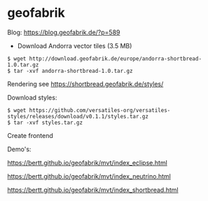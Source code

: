 # geofabrik


Blog: https://blog.geofabrik.de/?p=589

- Download Andorra vector tiles (3.5 MB)

```
$ wget http://download.geofabrik.de/europe/andorra-shortbread-1.0.tar.gz
$ tar -xvf andorra-shortbread-1.0.tar.gz
```

Rendering see https://shortbread.geofabrik.de/styles/

Download styles:

```
$ wget https://github.com/versatiles-org/versatiles-styles/releases/download/v0.1.1/styles.tar.gz
$ tar -xvf styles.tar.gz

```

Create frontend

Demo's:

https://bertt.github.io/geofabrik/mvt/index_eclipse.html

https://bertt.github.io/geofabrik/mvt/index_neutrino.html

https://bertt.github.io/geofabrik/mvt/index_shortbread.html





